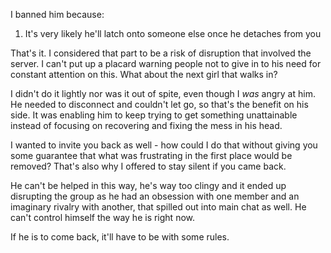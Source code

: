 I banned him because:
  
  1. It's very likely he'll latch onto someone else once he detaches from you

That's it. I considered that part to be a risk of disruption that involved the server. I can't put up a placard warning people not to give in to his need for constant attention on this. What about the next girl that walks in?

I didn't do it lightly nor was it out of spite, even though I _was_ angry at him. He needed to disconnect and couldn't let go, so that's the benefit on his side. It was enabling him to keep trying to get something unattainable instead of focusing on recovering and fixing the mess in his head.

I wanted to invite you back as well - how could I do that without giving you some guarantee that what was frustrating in the first place would be removed? That's also why I offered to stay silent if you came back.

He can't be helped in this way, he's way too clingy and it ended up disrupting the group as he had an obsession with one member and an imaginary rivalry with another, that spilled out into main chat as well. He can't control himself the way he is right now.

If he is to come back, it'll have to be with some rules.
